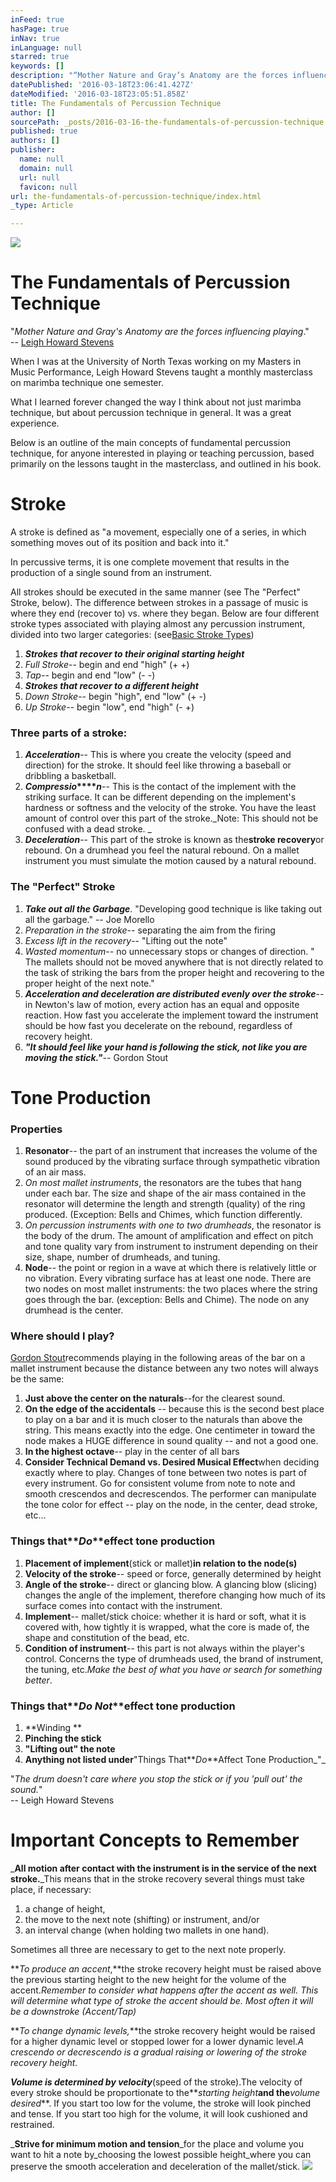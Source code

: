 ```yaml
---
inFeed: true
hasPage: true
inNav: true
inLanguage: null
starred: true
keywords: []
description: "“Mother Nature and Gray’s Anatomy are the forces influencing playing.”–\_Leigh Howard Stevens"
datePublished: '2016-03-18T23:06:41.427Z'
dateModified: '2016-03-18T23:05:51.858Z'
title: The Fundamentals of Percussion Technique
author: []
sourcePath: _posts/2016-03-16-the-fundamentals-of-percussion-technique.md
published: true
authors: []
publisher:
  name: null
  domain: null
  url: null
  favicon: null
url: the-fundamentals-of-percussion-technique/index.html
_type: Article

---
```

![](https://the-grid-user-content.s3-us-west-2.amazonaws.com/3b6af860-fd1a-4524-a908-8ccb8d94e04f.jpg)

# The Fundamentals of Percussion Technique

"_Mother Nature and Gray's Anatomy are the forces influencing playing_."  
-- [Leigh Howard Stevens][0]

When I was at the University of North Texas working on my Masters in Music Performance, Leigh Howard Stevens taught a monthly masterclass on marimba technique one semester.

What I learned forever changed the way I think about not just marimba technique, but about percussion technique in general. It was a great experience.

Below is an outline of the main concepts of fundamental percussion technique, for anyone interested in playing or teaching percussion, based primarily on the lessons taught in the masterclass, and outlined in his book.

# Stroke

A stroke is defined as "a movement, especially one of a series, in which something moves out of its position and back into it."

In percussive terms, it is one complete movement that results in the production of a single sound from an instrument.

All strokes should be executed in the same manner (see The "Perfect" Stroke, below). The difference between strokes in a passage of music is where they end (recover to) vs. where they began. Below are four different stroke types associated with playing almost any percussion instrument, divided into two larger categories: (see[Basic Stroke Types][1])

1. **_Strokes that recover to their original starting height_**
  1. _Full Stroke_-- begin and end "high"  (+ +)
  2. _Tap_-- begin and end "low"  (- -)
2. **_Strokes that recover to a different height_**
  1. _Down Stroke_-- begin "high", end "low"  (+ -)
  2. _Up Stroke_-- begin "low", end "high"  (-  +)

### Three parts of a stroke:

1. **_Acceleration_**-- This is where you create the velocity (speed and direction) for the stroke. It should feel like throwing a baseball or dribbling a basketball.
2. **_Compressio_****_n_**-- This is the contact of the implement with the striking surface. It can be different depending on the implement's hardness or softness and the velocity of the stroke. You have the least amount of control over this part of the stroke._Note: This should not be confused with a dead stroke. _
3. **_Deceleration_**-- This part of the stroke is known as the**stroke recovery**or rebound. On a drumhead you feel the natural rebound. On a mallet instrument you must simulate the motion caused by a natural rebound.

### The "Perfect" Stroke

1. **_Take out all the Garbage_**. "Developing good technique is like taking out all the garbage." -- Joe Morello
  1. _Preparation in the stroke_-- separating the aim from the firing
  2. _Excess lift in the recovery_-- "Lifting out the note"
  3. _Wasted momentum_-- no unnecessary stops or changes of direction. " The mallets should not be moved anywhere that is not directly related to the task of striking the bars from the proper height and recovering to the proper height of the next note."
2. **_Acceleration and deceleration are distributed evenly over the stroke_**-- in Newton's law of motion, every action has an equal and opposite reaction. How fast you accelerate the implement toward the instrument should be how fast you decelerate on the rebound, regardless of recovery height.
3. **_"It should feel like your hand is following the stick, not like you are moving the stick."_**-- Gordon Stout

# Tone Production

### Properties

1. **Resonator**--  the part of an instrument that increases the volume of the sound produced by the vibrating surface through sympathetic vibration of an air mass.
  1. _On most mallet instruments_, the resonators are the tubes that hang under each bar. The size and shape of the air mass contained in the resonator will determine the length and strength (quality) of the ring produced. (Exception: Bells and Chimes, which function differently.
  2. _On percussion instruments with one to two drumheads_, the resonator is the body of the drum. The amount of amplification and effect on pitch and tone quality vary from instrument to instrument depending on their size, shape, number of drumheads, and tuning.
2. **Node**-- the point or region in a wave at which there is relatively little or no vibration. Every vibrating surface has at least one node. There are two nodes on most mallet instruments: the two places where the string goes through the bar. (exception: Bells and Chime). The node on any drumhead is the center.

### Where should I play?

[Gordon Stout][2]recommends playing in the following areas of the bar on a mallet instrument because the distance between any two notes will always be the same:

1. **Just above the center on the naturals**--for the clearest sound.
2. **On the edge of the accidentals** -- because this is the second best place to play on a bar and it is much closer to the naturals than above the string. This means exactly into the edge. One centimeter in toward the node makes a HUGE difference in sound quality -- and not a good one.
3. **In the highest octave**-- play in the center of all bars
4. **Consider Technical Demand vs. Desired Musical Effect**when deciding exactly where to play. Changes of tone between two notes is part of every instrument. Go for consistent volume from note to note and smooth crescendos and decrescendos. The performer can manipulate the tone color for effect -- play on the node, in the center, dead stroke, etc...

### Things that**_Do_**effect tone production

1. **Placement of implement**(stick or mallet)**in relation to the node(s)**
2. **Velocity of the stroke**-- speed or force, generally determined by height
3. **Angle of the stroke**-- direct or glancing blow. A glancing blow (slicing) changes the angle of the implement, therefore changing how much of its surface comes into contact with the instrument.
4. **Implement**-- mallet/stick choice: whether it is hard or soft, what it is covered with, how tightly it is wrapped, what the core is made of, the shape and constitution of the bead, etc.
5. **Condition of instrument**-- this part is not always within the player's control.  Concerns the type of drumheads used, the brand of instrument, the tuning, etc._Make the best of what you have or search for something better_.

### Things that**_Do Not_**effect tone production

1. **Winding **
2. **Pinching the stick**
3. **"Lifting out" the note**
4. **Anything not listed under**"Things That**_Do_**Affect Tone Production_"_

"_The drum doesn't care where you stop the stick or if you 'pull out' the sound._"  
-- Leigh Howard Stevens

# Important Concepts to Remember

_**All motion after contact with the instrument is in the service of the next stroke.**_This means that in the stroke recovery several things must take place, if necessary:

1. a change of height,
2. the move to the next note (shifting) or instrument, and/or
3. an interval change (when holding two mallets in one hand).

Sometimes all three are necessary to get to the next note properly.

**_To produce an accent_,**the stroke recovery height must be raised above the previous starting height to the new height for the volume of the accent._Remember to consider what happens after the accent as well. This will determine what type of stroke the accent should be. Most often it will be a downstroke (Accent/Tap)_

**_To change dynamic levels,_**the stroke recovery height would be raised for a higher dynamic level or stopped lower for a lower dynamic level._A crescendo or decrescendo is a gradual raising or lowering of the stroke recovery height._

**_Volume is determined by velocity_**(speed of the stroke).The velocity of every stroke should be proportionate to the**_starting height_**and the**_volume desired_**.  If you start too low for the volume, the stroke will look pinched and tense. If you start too high for the volume, it will look cushioned and restrained.

_**Strive for minimum motion and tension**_for the place and volume you want to hit a note by_choosing the lowest possible height_where you can preserve the smooth acceleration and deceleration of the mallet/stick.
![](https://the-grid-user-content.s3-us-west-2.amazonaws.com/58955a7d-2e2f-40e1-ab3a-0177440b2f75.jpg)

[0]: https://en.wikipedia.org/wiki/Leigh_Howard_Stevens "Leigh Howard Stevens"
[1]: http://dwaynerice.com/the-fundamentals-of-percussion-technique/stroke-types "Basic Stroke Types Diagram"
[2]: http://www.gordonstout.net/bio.html "Gordon Stout"